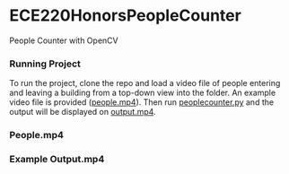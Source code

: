 # ECE220HonorsPeopleCounter
People Counter with OpenCV

### Running Project
To run the project, clone the repo and load a video file of people entering and leaving a building from a top-down view into the folder. An example video file is provided ([people.mp4](https://github.com/PNatarajan123/ECE220HonorsPeopleCounter/blob/main/people.mp4)). Then run [peoplecounter.py](https://github.com/PNatarajan123/ECE220HonorsPeopleCounter/blob/main/peoplecounter.py) and the output will be displayed on [output.mp4](https://github.com/PNatarajan123/ECE220HonorsPeopleCounter/blob/main/output.mp4).

### People.mp4
[](https://media.discordapp.net/attachments/694237437613965343/1141558264170025012/people.gif?width=575&height=323)

### Example Output.mp4
